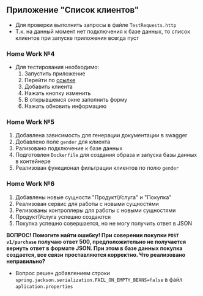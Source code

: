 ## Приложение "Список клиентов"
- Для проверки выполнить запросы в файле `TestRequests.http`
- Т.к. на данный момент нет подключения к базе данных, то список клиентов при запуске приложения всегда пуст

### Home Work №4
- Для тестирования необходимо:
  1. Запустить приложение
  2. Перейти по [ссылке](localhost:8080/clients)
  3. Добавить клиента
  4. Нажать кнопку изменить
  5. В открывшемся окне заполнить форму
  6. Нажать обновить информацию

### Home Work №5
1. Добавлена зависимость для генерации документации в swagger
2. Добавлено поле `gender` для клиента
3. Рализовано подключение к базе данных
4. Подготовлен `Dockerfile` для создания образа и запуска базы данных в контейнере
5. Реализован функционал фильтрации клиентов по полю `gender`

### Home Work №6
1. Добавлены новые сущности "Продукт\Услуга" и "Покупка"
2. Реализован сервис для работы с новыми сущностями
3. Релизованы контроллеры для работы с новыми сущностями
4. Продукт\Услуга успешно создаются
5. Покупка успешно совершается, но не могу получить ответ в JSON

**ВОПРОС! Помогите найти ошибку! При соверении покупки `POST v1/purchase` получаю ответ 500, 
предположительно не получается вернуть ответ в формате JSON. При этом в базе данных покупка создается, 
все связи проставляются корректно. Что реализовано неправильно?**

- Вопрос решен добавлением строки `spring.jackson.serialization.FAIL_ON_EMPTY_BEANS=false` в файл `aplication.properties`